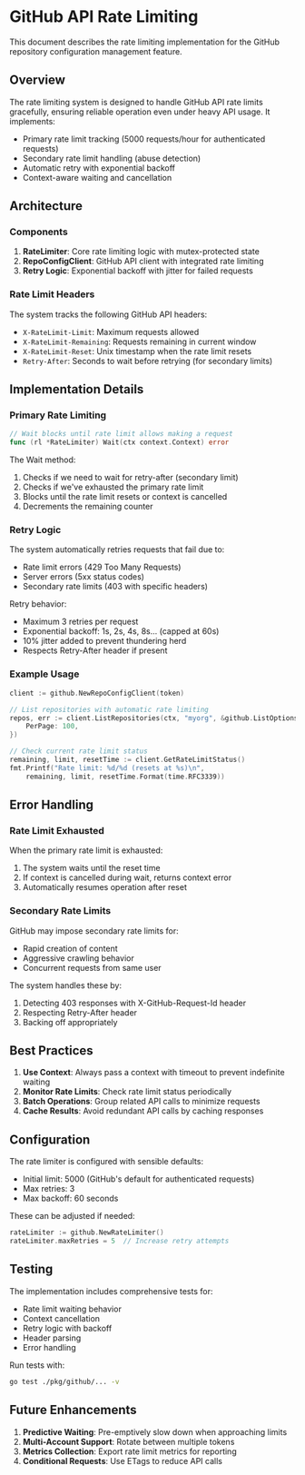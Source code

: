 # GitHub API Rate Limiting

This document describes the rate limiting implementation for the GitHub repository configuration management feature.

## Overview

The rate limiting system is designed to handle GitHub API rate limits gracefully, ensuring reliable operation even under heavy API usage. It implements:

- Primary rate limit tracking (5000 requests/hour for authenticated requests)
- Secondary rate limit handling (abuse detection)
- Automatic retry with exponential backoff
- Context-aware waiting and cancellation

## Architecture

### Components

1. **RateLimiter**: Core rate limiting logic with mutex-protected state
2. **RepoConfigClient**: GitHub API client with integrated rate limiting
3. **Retry Logic**: Exponential backoff with jitter for failed requests

### Rate Limit Headers

The system tracks the following GitHub API headers:

- `X-RateLimit-Limit`: Maximum requests allowed
- `X-RateLimit-Remaining`: Requests remaining in current window
- `X-RateLimit-Reset`: Unix timestamp when the rate limit resets
- `Retry-After`: Seconds to wait before retrying (for secondary limits)

## Implementation Details

### Primary Rate Limiting

```go
// Wait blocks until rate limit allows making a request
func (rl *RateLimiter) Wait(ctx context.Context) error
```

The Wait method:
1. Checks if we need to wait for retry-after (secondary limit)
2. Checks if we've exhausted the primary rate limit
3. Blocks until the rate limit resets or context is cancelled
4. Decrements the remaining counter

### Retry Logic

The system automatically retries requests that fail due to:
- Rate limit errors (429 Too Many Requests)
- Server errors (5xx status codes)
- Secondary rate limits (403 with specific headers)

Retry behavior:
- Maximum 3 retries per request
- Exponential backoff: 1s, 2s, 4s, 8s... (capped at 60s)
- 10% jitter added to prevent thundering herd
- Respects Retry-After header if present

### Example Usage

```go
client := github.NewRepoConfigClient(token)

// List repositories with automatic rate limiting
repos, err := client.ListRepositories(ctx, "myorg", &github.ListOptions{
    PerPage: 100,
})

// Check current rate limit status
remaining, limit, resetTime := client.GetRateLimitStatus()
fmt.Printf("Rate limit: %d/%d (resets at %s)\n", 
    remaining, limit, resetTime.Format(time.RFC3339))
```

## Error Handling

### Rate Limit Exhausted

When the primary rate limit is exhausted:
1. The system waits until the reset time
2. If context is cancelled during wait, returns context error
3. Automatically resumes operation after reset

### Secondary Rate Limits

GitHub may impose secondary rate limits for:
- Rapid creation of content
- Aggressive crawling behavior
- Concurrent requests from same user

The system handles these by:
1. Detecting 403 responses with X-GitHub-Request-Id header
2. Respecting Retry-After header
3. Backing off appropriately

## Best Practices

1. **Use Context**: Always pass a context with timeout to prevent indefinite waiting
2. **Monitor Rate Limits**: Check rate limit status periodically
3. **Batch Operations**: Group related API calls to minimize requests
4. **Cache Results**: Avoid redundant API calls by caching responses

## Configuration

The rate limiter is configured with sensible defaults:
- Initial limit: 5000 (GitHub's default for authenticated requests)
- Max retries: 3
- Max backoff: 60 seconds

These can be adjusted if needed:

```go
rateLimiter := github.NewRateLimiter()
rateLimiter.maxRetries = 5  // Increase retry attempts
```

## Testing

The implementation includes comprehensive tests for:
- Rate limit waiting behavior
- Context cancellation
- Retry logic with backoff
- Header parsing
- Error handling

Run tests with:
```bash
go test ./pkg/github/... -v
```

## Future Enhancements

1. **Predictive Waiting**: Pre-emptively slow down when approaching limits
2. **Multi-Account Support**: Rotate between multiple tokens
3. **Metrics Collection**: Export rate limit metrics for reporting
4. **Conditional Requests**: Use ETags to reduce API calls
